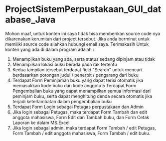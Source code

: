 # ProjectSistemPerpustakaan_GUI_database_Java
Mohon maaf, untuk konten ini saya tidak bisa memberikan source code nya dikarenakan kerumitan dari project tersebut. Jika anda berminat untuk memiliki source code silahkan hubungi email saya. Terimakasih
Untuk konten yang ada di dalam program adalah :
1. Menampilkan buku yang ada, serta status sedang dipinjam atau tidak
2. Menampilkan lokasi buku berada pada rak tertentu
3. Kedua tampilan tersebut terdapat field "Search" untuk mencari berdasarkan potongan judul / penerbit / pengarang dari buku
4. Terdapat Form Peminjaman buku yang dapat terisi otomatis jika memasukkan kode buku dan kode anggota
5 Terdapat Form Pengembalian buku yang dapat menampilkan semua informasi dari peminjam buku, serta dapat menghitung denda secara otomatis jika terjadi keterlambatan dalam pengembalian buku
6. Terdapat Form Login sebagai Petugas perpustakaan dan Admin
7. Jika login sebagai Petugas, maka terdapat Form Tambah dan edit anggota mahasiswa, Form Edit dan Tambah buku, dan Form Cetak Laporan ke dalam MS.Excel
8. Jika login sebagai admin, maka terdapat Form Tambah / edit Petugas, Form Tambah / edit anggota mahasiswa, Form Tambah / edit buku.
